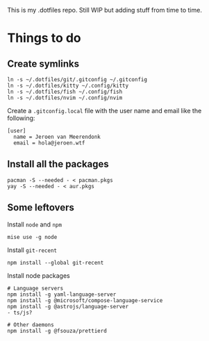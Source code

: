 This is my .dotfiles repo. Still WIP but adding stuff from time to time.

# Things to do

## Create symlinks

```
ln -s ~/.dotfiles/git/.gitconfig ~/.gitconfig
ln -s ~/.dotfiles/kitty ~/.config/kitty
ln -s ~/.dotfiles/fish ~/.config/fish
ln -s ~/.dotfiles/nvim ~/.config/nvim
```

Create a `.gitconfig.local` file with the user name and email like the following:

```
[user]
  name = Jeroen van Meerendonk
  email = hola@jeroen.wtf
```

## Install all the packages

```
pacman -S --needed - < pacman.pkgs
yay -S --needed - < aur.pkgs
```

## Some leftovers

Install `node` and `npm`

```
mise use -g node
```

Install `git-recent`

```
npm install --global git-recent
```

Install node packages

```
# Language servers
npm install -g yaml-language-server
npm install -g @microsoft/compose-language-service
npm install -g @astrojs/language-server
- ts/js?

# Other daemons
npm install -g @fsouza/prettierd
```
